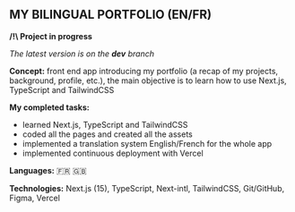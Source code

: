 ## MY BILINGUAL PORTFOLIO (EN/FR)

**/!\ Project in progress**

_The latest version is on the **dev** branch_

**Concept:** front end app introducing my portfolio (a recap of my projects, background, profile, etc.), the main objective is to learn how to use Next.js, TypeScript and TailwindCSS

**My completed tasks:** 
- learned Next.js, TypeScript and TailwindCSS
- coded all the pages and created all the assets
- implemented a translation system English/French for the whole app
- implemented continuous deployment with Vercel

**Languages:** 🇫🇷 🇬🇧

**Technologies:** Next.js (15), TypeScript, Next-intl, TailwindCSS, Git/GitHub, Figma, Vercel
